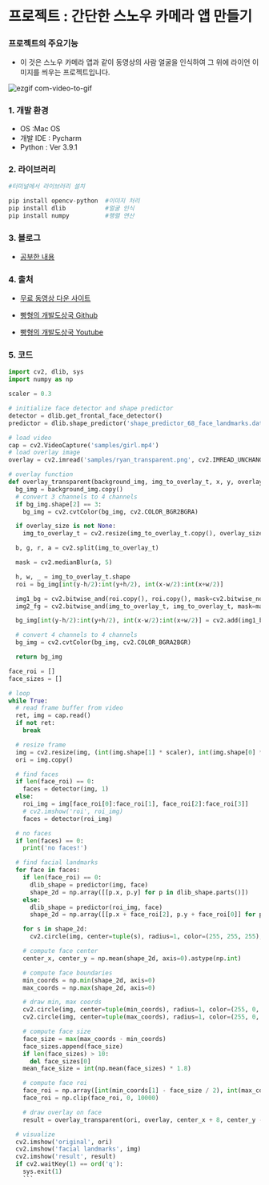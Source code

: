 # 프로젝트 : 간단한 스노우 카메라 앱 만들기


### 프로젝트의 주요기능
 - 이 것은 스노우 카메라 앱과 같이 동영상의 사람 얼굴을 인식하여   그 위에 라이언 이미지를 씌우는 프로젝트입니다.

![ezgif com-video-to-gif](https://user-images.githubusercontent.com/62390565/108248309-07cfee80-7197-11eb-99b1-e2c9a68f0ec6.gif)



### 1. 개발 환경

- OS :Mac OS
- 개발 IDE : Pycharm
- Python : Ver 3.9.1

### 2. 라이브러리 
```python
#터미널에서 라이브러리 설치 

pip install opencv-python  #이미지 처리
pip install dlib           #얼굴 인식
pip install numpy          #행렬 연산
```

### 3. 블로그
- [공부한 내용](https://rkaclfrns.tistory.com/65)

### 4. 출처 
- [무료 동영상 다운 사이트](https://www.pexels.com/search/videos/face)


- [빵형의 개발도상국 Github](https://github.com/kairess/face_detector)

- [빵형의 개발도상국 Youtube](https://www.youtube.com/watch?v=tpWVyJqehG4&t=148s)

### 5. 코드
```python
import cv2, dlib, sys
import numpy as np

scaler = 0.3

# initialize face detector and shape predictor
detector = dlib.get_frontal_face_detector()
predictor = dlib.shape_predictor('shape_predictor_68_face_landmarks.dat')

# load video
cap = cv2.VideoCapture('samples/girl.mp4')
# load overlay image
overlay = cv2.imread('samples/ryan_transparent.png', cv2.IMREAD_UNCHANGED)

# overlay function
def overlay_transparent(background_img, img_to_overlay_t, x, y, overlay_size=None):
  bg_img = background_img.copy()
  # convert 3 channels to 4 channels
  if bg_img.shape[2] == 3:
    bg_img = cv2.cvtColor(bg_img, cv2.COLOR_BGR2BGRA)

  if overlay_size is not None:
    img_to_overlay_t = cv2.resize(img_to_overlay_t.copy(), overlay_size)

  b, g, r, a = cv2.split(img_to_overlay_t)

  mask = cv2.medianBlur(a, 5)

  h, w, _ = img_to_overlay_t.shape
  roi = bg_img[int(y-h/2):int(y+h/2), int(x-w/2):int(x+w/2)]

  img1_bg = cv2.bitwise_and(roi.copy(), roi.copy(), mask=cv2.bitwise_not(mask))
  img2_fg = cv2.bitwise_and(img_to_overlay_t, img_to_overlay_t, mask=mask)

  bg_img[int(y-h/2):int(y+h/2), int(x-w/2):int(x+w/2)] = cv2.add(img1_bg, img2_fg)

  # convert 4 channels to 4 channels
  bg_img = cv2.cvtColor(bg_img, cv2.COLOR_BGRA2BGR)

  return bg_img

face_roi = []
face_sizes = []

# loop
while True:
  # read frame buffer from video
  ret, img = cap.read()
  if not ret:
    break

  # resize frame
  img = cv2.resize(img, (int(img.shape[1] * scaler), int(img.shape[0] * scaler)))
  ori = img.copy()

  # find faces
  if len(face_roi) == 0:
    faces = detector(img, 1)
  else:
    roi_img = img[face_roi[0]:face_roi[1], face_roi[2]:face_roi[3]]
    # cv2.imshow('roi', roi_img)
    faces = detector(roi_img)

  # no faces
  if len(faces) == 0:
    print('no faces!')

  # find facial landmarks
  for face in faces:
    if len(face_roi) == 0:
      dlib_shape = predictor(img, face)
      shape_2d = np.array([[p.x, p.y] for p in dlib_shape.parts()])
    else:
      dlib_shape = predictor(roi_img, face)
      shape_2d = np.array([[p.x + face_roi[2], p.y + face_roi[0]] for p in dlib_shape.parts()])

    for s in shape_2d:
      cv2.circle(img, center=tuple(s), radius=1, color=(255, 255, 255), thickness=2, lineType=cv2.LINE_AA)

    # compute face center
    center_x, center_y = np.mean(shape_2d, axis=0).astype(np.int)

    # compute face boundaries
    min_coords = np.min(shape_2d, axis=0)
    max_coords = np.max(shape_2d, axis=0)

    # draw min, max coords
    cv2.circle(img, center=tuple(min_coords), radius=1, color=(255, 0, 0), thickness=2, lineType=cv2.LINE_AA)
    cv2.circle(img, center=tuple(max_coords), radius=1, color=(255, 0, 0), thickness=2, lineType=cv2.LINE_AA)

    # compute face size
    face_size = max(max_coords - min_coords)
    face_sizes.append(face_size)
    if len(face_sizes) > 10:
      del face_sizes[0]
    mean_face_size = int(np.mean(face_sizes) * 1.8)

    # compute face roi
    face_roi = np.array([int(min_coords[1] - face_size / 2), int(max_coords[1] + face_size / 2), int(min_coords[0] - face_size / 2), int(max_coords[0] + face_size / 2)])
    face_roi = np.clip(face_roi, 0, 10000)

    # draw overlay on face
    result = overlay_transparent(ori, overlay, center_x + 8, center_y - 25, overlay_size=(mean_face_size, mean_face_size))

  # visualize
  cv2.imshow('original', ori)
  cv2.imshow('facial landmarks', img)
  cv2.imshow('result', result)
  if cv2.waitKey(1) == ord('q'):
    sys.exit(1)
    ```
